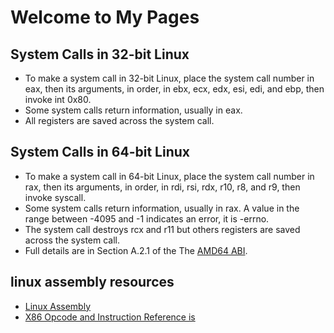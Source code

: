 # Welcome to My Pages

## System Calls in 32-bit Linux
- To make a system call in 32-bit Linux, place the system call number in eax, then its arguments, in order, in ebx, ecx, edx, esi, edi, and ebp, then invoke int 0x80.
- Some system calls return information, usually in eax.
- All registers are saved across the system call.

## System Calls in 64-bit Linux
- To make a system call in 64-bit Linux, place the system call number in rax, then its arguments, in order, in rdi, rsi, rdx, r10, r8, and r9, then invoke syscall.
- Some system calls return information, usually in rax. A value in the range between -4095 and -1 indicates an error, it is -errno.
- The system call destroys rcx and r11 but others registers are saved across the system call.
- Full details are in Section A.2.1 of the The [AMD64 ABI](http://www.x86-64.org/documentation/abi.pdf).

## linux assembly resources
- [Linux Assembly](http://asm.sourceforge.net/)
- [X86 Opcode and Instruction Reference is](http://ref.x86asm.net/)
